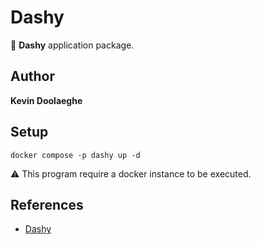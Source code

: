 # Dashy

:triangular_flag_on_post: **Dashy** application package.

## Author

**Kevin Doolaeghe**

## Setup

```
docker compose -p dashy up -d
```

:warning: This program require a docker instance to be executed.

## References

* [Dashy](https://dashy.to/)
